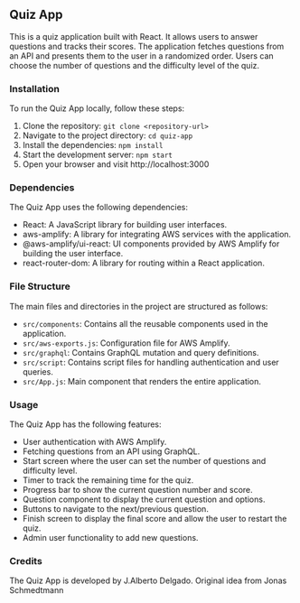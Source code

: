## Quiz App

This is a quiz application built with React. It allows users to answer questions and tracks their scores. The application fetches questions from an API and presents them to the user in a randomized order. Users can choose the number of questions and the difficulty level of the quiz.

### Installation

To run the Quiz App locally, follow these steps:

1. Clone the repository: `git clone <repository-url>`
2. Navigate to the project directory: `cd quiz-app`
3. Install the dependencies: `npm install`
4. Start the development server: `npm start`
5. Open your browser and visit http://localhost:3000

### Dependencies

The Quiz App uses the following dependencies:

- React: A JavaScript library for building user interfaces.
- aws-amplify: A library for integrating AWS services with the application.
- @aws-amplify/ui-react: UI components provided by AWS Amplify for building the user interface.
- react-router-dom: A library for routing within a React application.

### File Structure

The main files and directories in the project are structured as follows:

- `src/components`: Contains all the reusable components used in the application.
- `src/aws-exports.js`: Configuration file for AWS Amplify.
- `src/graphql`: Contains GraphQL mutation and query definitions.
- `src/script`: Contains script files for handling authentication and user queries.
- `src/App.js`: Main component that renders the entire application.

### Usage

The Quiz App has the following features:

- User authentication with AWS Amplify.
- Fetching questions from an API using GraphQL.
- Start screen where the user can set the number of questions and difficulty level.
- Timer to track the remaining time for the quiz.
- Progress bar to show the current question number and score.
- Question component to display the current question and options.
- Buttons to navigate to the next/previous question.
- Finish screen to display the final score and allow the user to restart the quiz.
- Admin user functionality to add new questions.

### Credits

The Quiz App is developed by J.Alberto Delgado.
Original idea from Jonas Schmedtmann
